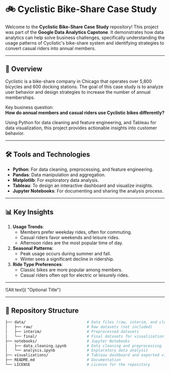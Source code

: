 # 🚲 Cyclistic Bike-Share Case Study

Welcome to the **Cyclistic Bike-Share Case Study** repository! This project was part of the **Google Data Analytics Capstone**. It demonstrates how data analytics can help solve business challenges, specifically understanding the usage patterns of Cyclistic's bike-share system and identifying strategies to convert casual riders into annual members.

---

## 🌟 Overview

Cyclistic is a bike-share company in Chicago that operates over 5,800 bicycles and 600 docking stations. The goal of this case study is to analyze user behavior and design strategies to increase the number of annual memberships.

Key business question:  
**How do annual members and casual riders use Cyclistic bikes differently?**

Using Python for data cleaning and feature engineering, and Tableau for data visualization, this project provides actionable insights into customer behavior.

---

## 🛠️ Tools and Technologies

- **Python**: For data cleaning, preprocessing, and feature engineering.
- **Pandas**: Data manipulation and aggregation.
- **Matplotlib**: For exploratory data analysis.
- **Tableau**: To design an interactive dashboard and visualize insights.
- **Jupyter Notebooks**: For documenting and sharing the analysis process.

---

## 📊 Key Insights

1. **Usage Trends**:
   - Members prefer weekday rides, often for commuting.
   - Casual riders favor weekends and leisure rides.
   - Afternoon rides are the most popular time of day.
2. **Seasonal Patterns**:
   - Peak usage occurs during summer and fall.
   - Winter sees a significant decline in ridership.
3. **Ride Type Preferences**:
   - Classic bikes are more popular among members.
   - Casual riders often opt for electric or leisurely rides.

---

![Alt text]( "Optional Title")

---

## 📂 Repository Structure

```bash
├── data/                           # Data files (raw, interim, and cleaned)
│   ├── raw/                        # Raw datasets (not included)
│   ├── interim/                    # Preprocessed datasets
│   └── final/                      # Final datasets for visualization
├── notebooks/                      # Jupyter Notebooks
│   ├── data_cleaning.ipynb         # Data cleaning and preprocessing
│   └── analysis.ipynb              # Exploratory data analysis
├── visualizations/                 # Tableau dashboard and exported visuals
├── README.md                       # Documentation
└── LICENSE                         # License for the repository
